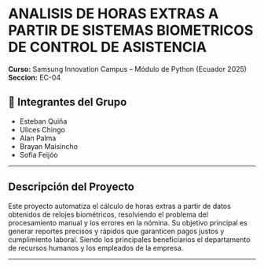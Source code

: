 # ANALISIS DE HORAS EXTRAS A PARTIR DE SISTEMAS BIOMETRICOS DE CONTROL DE ASISTENCIA

**Curso:** Samsung Innovation Campus – Módulo de Python (Ecuador 2025)  
**Seccion:** EC-04

## 👥 Integrantes del Grupo
- Esteban Quiña
- Ulices Chingo 
- Alan Palma
- Brayan Maisincho
- Sofia Feijóo

---

## Descripción del Proyecto
Este proyecto automatiza el cálculo de horas extras a partir de datos obtenidos de relojes biométricos, resolviendo el problema del procesamiento manual y los errores en la nómina.
Su objetivo principal es generar reportes precisos y rápidos que garanticen pagos justos y cumplimiento laboral. Siendo los principales beneficiarios el departamento de recursos humanos y los empleados de la empresa.

---
